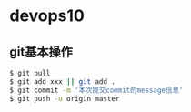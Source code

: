 # devops10

## git基本操作

```bash
$ git pull
$ git add xxx || git add .
$ git commit -m '本次提交commit的message信息'
$ git push -u origin master
```

